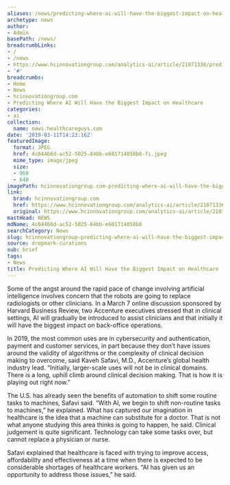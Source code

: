 ```yaml
---
aliases: /news/predicting-where-ai-will-have-the-biggest-impact-on-healthcare
archetype: news
author:
- Admin
basePath: /news/
breadcrumbLinks:
- /
- /news
- https://www.hcinnovationgroup.com/analytics-ai/article/21071336/predicting-where-ai-will-have-the-biggest-impact-on-healthcare
- '#'
breadcrumbs:
- Home
- News
- hcinnovationgroup.com
- Predicting Where AI Will Have the Biggest Impact on Healthcare
categories:
- ai
collection:
  name: news.healthcareguys.com
date: '2019-03-11T14:23:16Z'
featuredImage:
  format: JPEG
  href: 4c04466d-ac52-5025-84bb-e601714058b8-fi.jpeg
  mime_type: image/jpeg
  size:
  - 960
  - 640
imagePath: hcinnovationgroup.com-predicting-where-ai-will-have-the-biggest-impact-on-healthcare
link:
  brand: hcinnovationgroup.com
  href: https://www.hcinnovationgroup.com/analytics-ai/article/21071336/predicting-where-ai-will-have-the-biggest-impact-on-healthcare
  original: https://www.hcinnovationgroup.com/analytics-ai/article/21071336/predicting-where-ai-will-have-the-biggest-impact-on-healthcare
mastHead: NEWS
mdName: 4c04466d-ac52-5025-84bb-e601714058b8
searchCategory: News
slug: hcinnovationgroup-predicting-where-ai-will-have-the-biggest-impact-on-healthcare
source: dropmark-curations
sub: brief
tags:
- News
title: Predicting Where AI Will Have the Biggest Impact on Healthcare
---
```


Some of the angst around the rapid pace of change involving artificial intelligence involves concern that the robots are going to replace radiologists or other clinicians. In a March 7 online discussion sponsored by Harvard Business Review, two Accenture executives stressed that in clinical settings, AI will gradually be introduced to assist clinicians and that initially it will have the biggest impact on back-office operations.

In 2019, the most common uses are in cybersecurity and authentication, payment and customer services, in part because they don’t have issues around the validity of algorithms or the complexity of clinical decision making to overcome, said Kaveh Safavi, M.D., Accenture’s global health industry lead. “Initially, larger-scale uses will not be in clinical domains. There is a long, uphill climb around clinical decision making. That is how it is playing out right now.”

The U.S. has already seen the benefits of automation to shift some routine tasks to machines, Safavi said. “With AI, we begin to shift non-routine tasks to machines,” he explained. What has captured our imagination in healthcare is the idea that a machine can substitute for a doctor. That is not what anyone studying this area thinks is going to happen, he said. Clinical judgement is quite significant. Technology can take some tasks over, but cannot replace a physician or nurse.

Safavi explained that healthcare is faced with trying to improve access, affordability and effectiveness at a time when there is expected to be considerable shortages of healthcare workers. “AI has given us an opportunity to address those issues,” he said.